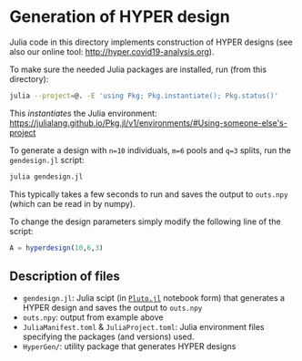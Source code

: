 # Generation of HYPER design

Julia code in this directory implements construction of HYPER designs
(see also our online tool: http://hyper.covid19-analysis.org).

To make sure the needed Julia packages are installed, run (from this directory):
```bash
julia --project=@. -E 'using Pkg; Pkg.instantiate(); Pkg.status()'
```
This *instantiates* the Julia environment: https://julialang.github.io/Pkg.jl/v1/environments/#Using-someone-else's-project

To generate a design with `n=10` individuals, `m=6` pools and `q=3` splits,
run the `gendesign.jl` script:
```bash
julia gendesign.jl
```
This typically takes a few seconds to run and saves the output to `outs.npy` (which can be read in by numpy).

To change the design parameters simply modify the following line of the script:
```julia
A = hyperdesign(10,6,3)
```

## Description of files

+ `gendesign.jl`: Julia scipt (in [`Pluto.jl`](https://github.com/fonsp/Pluto.jl) notebook form) that generates a HYPER design and saves the output to `outs.npy`
+ `outs.npy`: output from example above
+ `JuliaManifest.toml` & `JuliaProject.toml`: Julia environment files specifying the packages (and versions) used.
+ `HyperGen/`: utility package that generates HYPER designs